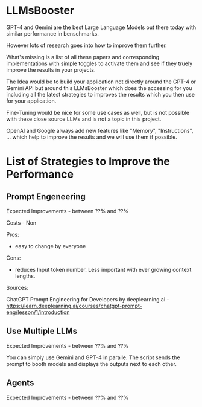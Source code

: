 # LLMsBooster

GPT-4 and Gemini are the best Large Language Models out there today with similar performance in benschmarks.

However lots of research goes into how to improve them further.

What's missing is a list of all these papers and corresponding implementations with simple toggles to activate them and see if they truely improve the results in your projects.

The Idea would be to build your application not directly around the GPT-4 or Gemini API but around this LLMsBooster which does the accessing for you including all the latest strategies to improves the results which you then use for your application.

Fine-Tuning would be nice for some use cases as well, but is not possible with these close source LLMs and is not a topic in this project.

OpenAI and Google always add new features like "Memory", "Instructions", ... which help to improve the results and we will use them if possible. 


# List of Strategies to Improve the Performance

## Prompt Engeneering

Expected Improvements - between ??% and ??%

Costs - Non 

Pros:
- easy to change by everyone

Cons:
- reduces Input token number. Less important with ever growing context lengths.


Sources:

ChatGPT Prompt Engineering for Developers by deeplearning.ai - https://learn.deeplearning.ai/courses/chatgpt-prompt-eng/lesson/1/introduction

## Use Multiple LLMs

Expected Improvements - between ??% and ??%

You can simply use Gemini and GPT-4 in paralle. The script sends the prompt to booth models and displays the outputs next to each other.



## Agents

Expected Improvements - between ??% and ??%




